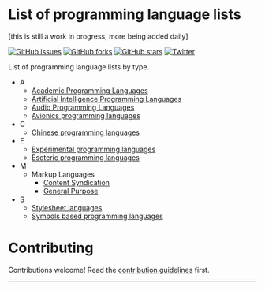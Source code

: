 # List of programming language lists
[this is still a work in progress, more being added daily]

[![GitHub issues](https://img.shields.io/github/issues/AnanthaRajuC/List-of-programming-languages-by-type.svg)](https://github.com/AnanthaRajuC/List-of-programming-languages-by-type/issues)
[![GitHub forks](https://img.shields.io/github/forks/AnanthaRajuC/List-of-programming-languages-by-type.svg)](https://github.com/AnanthaRajuC/List-of-programming-languages-by-type/network)
[![GitHub stars](https://img.shields.io/github/stars/AnanthaRajuC/List-of-programming-languages-by-type.svg)](https://github.com/AnanthaRajuC/List-of-programming-languages-by-type/stargazers)
[![Twitter](https://img.shields.io/twitter/url/https/github.com/AnanthaRajuC/List-of-programming-languages-by-type.svg?style=social)](https://twitter.com/intent/tweet?text=Wow:&url=%5Bobject%20Object%5D)

List of programming language lists by type.

- A
  - <a href="https://github.com/AnanthaRajuC/List-of-programming-language-lists/blob/master/Artificial%20Intelligence.md" target="_blank">Academic Programming Languages</a>
  - <a href="https://github.com/AnanthaRajuC/List-of-programming-languages-by-type/blob/master/Academic%20Programming%20Languages.md" target="_blank">Artificial Intelligence Programming Languages</a>
  - <a href="https://github.com/AnanthaRajuC/List-of-programming-language-lists/blob/master/Audio%20Programming%20Languages.md" target="_blank">Audio Programming Languages</a>
  - <a href="https://github.com/AnanthaRajuC/List-of-programming-languages-by-type/blob/master/Avionics%20Programming%20Languages.md" target="_blank">Avionics programming languages</a>
- C
  - <a href="https://github.com/AnanthaRajuC/List-of-programming-language-lists/blob/master/Chinese%20programming%20languages.md" target="_blank">Chinese programming languages</a>
- E
  - <a href="https://github.com/AnanthaRajuC/List-of-programming-languages-by-type/blob/master/Experimental%20programming%20languages.md" target="_blank">Experimental programming languages</a>
  - <a href="https://github.com/AnanthaRajuC/List-of-programming-languages-by-type/blob/master/Experimental%20programming%20languages.md" target="_blank">Esoteric programming languages</a>
- M
  - Markup Languages
    - <a href="https://github.com/AnanthaRajuC/List-of-programming-language-lists/blob/master/Content%20Syndication.md" target="_blank">Content Syndication</a>
    - <a href="https://github.com/AnanthaRajuC/List-of-programming-language-lists/blob/master/Markup%20Language%20(General%20Purpose).md" target="_blank">General Purpose</a>
- S
  - <a href="https://github.com/AnanthaRajuC/List-of-programming-languages-by-type/blob/master/Stylesheet%20Languages.md" target="_blank">Stylesheet languages</a>
  - <a href="https://github.com/AnanthaRajuC/List-of-programming-language-lists/blob/master/Symbols%20based%20programming%20languages.md" target="_blank">Symbols based programming languages</a>

# Contributing

Contributions welcome! Read the [contribution guidelines](CONTRIBUTING.md) first.

---
